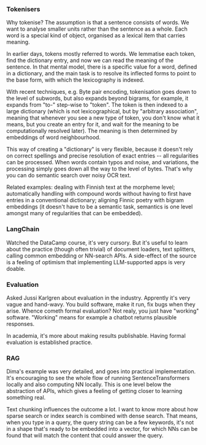### Tokenisers

Why tokenise? The assumption is that a sentence consists of words. 
We want to analyse smaller units rather than the sentence as a whole. 
Each word is a special kind of object, organised as a lexical item that carries meaning.  

In earlier days, tokens mostly referred to words. We lemmatise each token, find the dictionary entry, and now we can read the meaning of the sentence. In that mental model, there is a specific value for a word, defined in a dictionary, and the main task is to resolve its inflected forms to point to the base form, with which the lexicography is indexed.  

With recent techniques, e.g. Byte pair encoding, tokenisation goes down to the level of subwords, but also expands beyond bigrams, for example, it expands from "to-" step-wise to "token". The token is then indexed to a large dictionary (which is not lexicographical, but by "arbitrary association", meaning that whenever you see a new type of token, you don't know what it means, but you create an entry for it, and wait for the meaning to be computationally resolved later). The meaning is then determined by embeddings of word neighbourhood.  

This way of creating a "dictionary" is very flexible, because it doesn't rely on correct spellings and precise resolution of exact entries -- all regularities can be processed. When words contain typos and noise, and variations, the processing simply goes down all the way to the level of bytes. That's why you can do semantic search over noisy OCR text.  

Related examples: dealing with Finnish text at the morpheme level; automatically handling with compound words without having to first have entries in a conventional dictionary; aligning Finnic poetry with bigram embeddings (it doesn't have to be a semantic task, semantics is one level amongst many of regularities that can be embedded).  

### LangChain
Watched the DataCamp course, it's very cursory. But it's useful to learn about the practice (though often trivial) of document loaders, text splitters, calling common embedding or NN-search APIs. A side-effect of the source is a feeling of optimism that implementing LLM-supported apps is very doable.  

### Evaluation

Asked Jussi Karlgren about evaluation in the industry. Apprently it's very vague and hand-wavy. You build software, make it run, fix bugs when they arise. Whence cometh formal evaluation? Not realy, you just have "working" software. "Working" means for example a chatbot returns plausible responses.  

In academia, it's more about making results publishable.  Having formal evaluation is established practice.  

### RAG

Dima's example was very detailed, and goes into practical implementation. It's encouraging to see the whole flow of running SentenceTransformers locally and also computing NN locally. This is one level below the abstraction of APIs, which gives a feeling of getting closer to learning something real.  

Text chunking influences the outcome a lot. I want to know more about how sparse search or index search is combined with dense search. That means, when you type in a query, the query string can be a few keywords, it's not in a shape that's ready to be embedded into a vector, for which NNs can be found that will match the content that could answer the query.  
